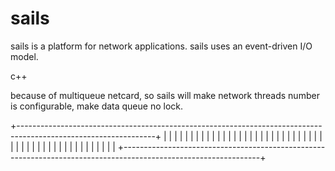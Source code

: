 sails
=====

sails is a platform for network applications. sails uses an event-driven I/O model.

c++


because of multiqueue netcard, so sails will make network threads number is configurable, make data queue no lock.


+----------------------------------------------------------------------------------------------------------------+
|   		  			 						  				  	  					  	  	       	 	     |
|			  			 						  				  	  					  	  	       	 	     |
|			  			 						  				  	  					  	  	       	 	     |
|             			 						  				  	  					  	  	       	 	     |
|                        						  				  	  					  	  	       	 	     |
|                                                 				  	  					  	  	       	 	     |
|																  	  					  	  	       	 	     |
|																  	  					  	  	       	 	     |
|                                                                 	  					  	  	       	 	     |
|                                                                     					  	  	       	 	     |
|																						  	  	       	 	     |
|																						  	  	       	 	     |
|                                                                                         	  	       	 	     |
|																							  	       	 	     |
|                                                                                             	       	 	     |
|                                                                                                      	 	     |
|                                                                                                      	 	     |
|                                                                                                        	     |
|                                                                                                                |
|                                                                                                                |
|																											     |
|                                                                                                                |
|                                                                                                                |
|                                                                                                                |
|                                                                                                                |
+----------------------------------------------------------------------------------------------------------------+

